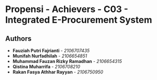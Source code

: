 # Propensi - Achievers - C03 - Integrated E-Procurement System

## Authors

* **Fauziah Putri Fajrianti** - *2106707435*
* **Munifah Nurfadhilah** - *2106654851*
* **Muhammad Fauzan Rizky Ramadhan** - *2106654315*
* **Qistina Muharrifa** - *2106708210*
* **Rakan Fasya Athhar Rayyan** - *2106750950*

[//]: # (```properties)

[//]: # (spring_profiles_active=prod)

[//]: # (PROD_DB_HOST=roundhouse.proxy.rlwy.net)

[//]: # (PROD_DB_PORT=38754)

[//]: # (PROD_DB_NAME=railway)

[//]: # (PROD_DB_PASSWORD=JMzprpklMBZXUefusWGpyRHiVEPCEaQM)

[//]: # (PROD_DB_USERNAME=postgres)

[//]: # (```)